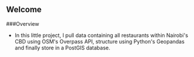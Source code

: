 ## Welcome
###Overview
- In this little project, I pull data containing all restaurants within Nairobi's CBD using OSM's Overpass API, structure using Python's Geopandas and finally store in a PostGIS database.
